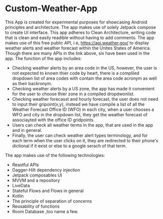 # Custom-Weather-App

This App is created for experimental purposes for showcasing Android principles and architecture. 
The app makes use of solely Jetpack compose to create UI interface.
This app adheres to Clean Architecture, writing code that is clean and easily readible without having to add comments.
The app makes use of this free public API, i.e, https://api.weather.gov/ to display weather alerts and weather forecast within the Unites States of America.
Though there are many APIs in the link above, six have been used in the app.
The function of the app includes:
- Checking weather alerts by an area code in the US, however, the user is not expected to known thier code by heart, there is a compliled dropdown list of area codes with contain the area code acronym as well as their backronym.
- Checking weather alerts by a US zone, the app has made it convenient for the user to choose thier zone in a compiled dropdwonlist.
- Checking weather forecasst and hourly forecast, the user does not need to input their gripoint(x,y), instead we have compile a list of all the Weather Forecast Office ID (WFO) in each city, when a user chooses a WFO and city in the dropdown list, they get the weather forecast of associayted with the office ID gridpoints.
- Users can check all weather terms in the app, that are used in the app and in general.
- Finally, the user can check weather alert types terminology, and for each term when the user clicks on it, they are redirected to their phone's dictional if it exist or else to a google serach of that term.

The app makes use of the following technologies:
- Reastful APIs
- Dagger-Hilt dependency injection
- Jetpack composables UI
- MVVM and a repository
- LiveData
- Stateful Flows and Flows in general
- Kotlin
- The principle of separation of concerns
- Reusability of functions
- Room Database
,too name a few.
